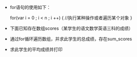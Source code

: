 - for语句的使用如下：

    for(var i = 0 ; i < n ; i ++)
    {
        //执行某种操作或者遍历某个对象
    }

- 下面已知存在数组scores（某学生的语文数学英语三科的成绩）
- 通过for循环遍历数组，并求此学生的总成绩，存在sum_scores
- 求此学生的平均成绩并打印